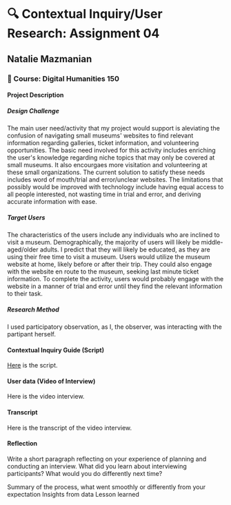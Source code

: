 # :mag: Contextual Inquiry/User Research: Assignment 04
## Natalie Mazmanian 
### :book: Course: Digital Humanities 150 

#### Project Description

##### Design Challenge
The main user need/activity that my project would support is aleviating the confusion of navigating small museums' websites to find relevant information regarding galleries, ticket information, and volunteering opportunities. The basic need involved for this activity includes enriching the user's knowledge regarding niche topics that may only be covered at small museums. It also encourgaes more visitation and volunteering at these small organizations. The current solution to satisfy these needs includes word of mouth/trial and error/unclear websites. The limitations that possibly would be improved with technology include having equal access to all people interested, not wasting time in trial and error, and deriving accurate information with ease.

##### Target Users
The characteristics of the users include any individuals who are inclined to visit a museum. Demographically, the majority of users will likely be middle-aged/older adults. I predict that they will likely be educated, as they are using their free time to visit a museum. Users would utilize the museum website at home, likely before or after their trip. They could also engage with the website en route to the museum, seeking last minute ticket information. To complete the activity, users would probably engage with the website in a manner of trial and error until they find the relevant information to their task.

##### Research Method
I used participatory observation, as I, the observer, was interacting with the partipant herself. 

#### Contextual Inquiry Guide (Script)
[Here](https://docs.google.com/document/d/1sUVS1RdlKtE3BjtAF7w7e-kYue_q82idYW5RuKHb8IU/edit?usp=sharing) is the script.

#### User data (Video of Interview)
Here is the video interview.

#### Transcript
Here is the transcript of the video interview.

#### Reflection
Write a short paragraph reflecting on your experience of planning and conducting an interview. What did you learn about interviewing participants? What would you do differently next time?

Summary of the process, what went smoothly or differently from your expectation
Insights from data
Lesson learned
